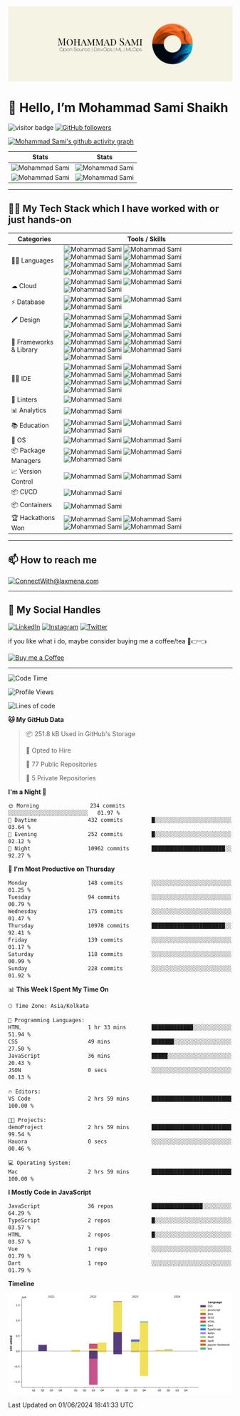 ![Test Image 3](/assets/MohammadSami.png)

# 👋 Hello, I’m Mohammad Sami Shaikh

![visitor badge](https://komarev.com/ghpvc/?username=MSamiDev&style=for-the-badge&color=F26F2D) [![GitHub followers](https://img.shields.io/github/followers/MSamiDev.svg?style=for-the-badge&label=Follow&color=F26F2D)](https://github.com/MSamiDev?tab=followers)
<!---
MSamiDev/MSamiDev is a ✨ special ✨ repository because its `README.md` (this file) appears on your GitHub profile.
You can click the Preview link to take a look at your changes.
--->

<!-- Contribution Graph-->

[![Mohammad Sami's github activity graph](https://github-readme-activity-graph.vercel.app/graph?username=MSamiDev&theme=xcode&bg_color=010811&color=F3CCAE&line=F5F3E4&point=F26F2D&area=true&hide_border=true)](https://github.com/MSamiDev)

|  Stats                                                                                                                                                                                             |  Stats                                                                                                                               |
| -----------                                                                                                                                                                                        | -----------                                                                                                                          |
| ![Mohammad Sami](https://github-readme-stats.vercel.app/api?username=MSamiDev&show_icons=true&theme=dark&count_private=true&text_color=F5F3E4&icon_color=F26F2D&title_color=F26F2D)          | ![Mohammad Sami](https://github-readme-streak-stats.herokuapp.com/?user=MSamiDev&theme=dark&hide_border=true&background=010811&fire=F26F2D&ring=F3CCAE&stroke=F5F3E4&currStreakLabel=F26F2D&sideNums=F26F2D&sideLabels=F3CCAE)       |
| ![Mohammad Sami](https://github-readme-stats.vercel.app/api/top-langs/?username=MSamiDev&layout=compact&theme=dark&langs_count=6&count_private=true&text_color=F5F3E4&title_color=F3CCAE)   | ![Mohammad Sami](http://github-profile-summary-cards.vercel.app/api/cards/profile-details?username=MSamiDev&theme=gruvbox)        |
  
***

## 👩‍💻 My Tech Stack which I have worked with or just hands-on

| Categories      | Tools / Skills |
| ----------- | ----------- |
| 👩‍💻 Languages     | ![Mohammad Sami](https://img.shields.io/badge/C-00599C?style=for-the-badge&logo=c&logoColor=white) ![Mohammad Sami](https://img.shields.io/badge/C%2B%2B-00599C?style=for-the-badge&logo=c%2B%2B&logoColor=white) ![Mohammad Sami](https://img.shields.io/badge/CSS3-1572B6?style=for-the-badge&logo=css3&logoColor=white) ![Mohammad Sami](https://img.shields.io/badge/HTML5-E34F26?style=for-the-badge&logo=html5&logoColor=white) ![Mohammad Sami](https://img.shields.io/badge/JavaScript-323330?style=for-the-badge&logo=javascript&logoColor=F7DF1E) ![Mohammad Sami](https://img.shields.io/badge/json-5E5C5C?style=for-the-badge&logo=json&logoColor=white) ![Mohammad Sami](https://img.shields.io/badge/Python-FFD43B?style=for-the-badge&logo=python&logoColor=blue) ![Mohammad Sami](https://img.shields.io/badge/Java-white?style=for-the-badge&logo=openjdk&logoColor=black)       |
| ☁ Cloud   | ![Mohammad Sami](https://img.shields.io/badge/Amazon_AWS-FF9900?style=for-the-badge&logo=amazonaws&logoColor=white) ![Mohammad Sami](https://img.shields.io/badge/Google_Cloud-4285F4?style=for-the-badge&logo=google-cloud&logoColor=white) ![Mohammad Sami](https://img.shields.io/badge/Heroku-430098?style=for-the-badge&logo=heroku&logoColor=white)        |
| ⚡ Database   | ![Mohammad Sami](https://img.shields.io/badge/MySQL-005C84?style=for-the-badge&logo=mysql&logoColor=white) ![Mohammad Sami](https://img.shields.io/badge/MongoDB-4EA94B?style=for-the-badge&logo=mongodb&logoColor=white) ![Mohammad Sami](https://img.shields.io/badge/SQLite-07405E?style=for-the-badge&logo=sqlite&logoColor=white)    |
| 🖍 Design     | ![Mohammad Sami](https://img.shields.io/badge/Adobe%20Photoshop-31A8FF?style=for-the-badge&logo=Adobe%20Photoshop&logoColor=black) ![Mohammad Sami](https://img.shields.io/badge/Canva-%2300C4CC.svg?&style=for-the-badge&logo=Canva&logoColor=white) ![Mohammad Sami](https://img.shields.io/badge/Figma-F24E1E?style=for-the-badge&logo=figma&logoColor=white) ![Mohammad Sami](https://img.shields.io/badge/Adobe%20Illustrator-31A8FF?style=for-the-badge&logo=Adobe%20illustrator&logoColor=black)  |
| 🚀 Frameworks & Library   | ![Mohammad Sami](https://img.shields.io/badge/Bootstrap-563D7C?style=for-the-badge&logo=bootstrap&logoColor=white) ![Mohammad Sami](https://img.shields.io/badge/Django-092E20?style=for-the-badge&logo=django&logoColor=green) ![Mohammad Sami](https://img.shields.io/badge/GitHub%20Pages-222222?style=for-the-badge&logo=GitHub%20Pages&logoColor=white) ![Mohammad Sami](https://img.shields.io/badge/Jupyter-F37626.svg?&style=for-the-badge&logo=Jupyter&logoColor=white)  ![Mohammad Sami](https://img.shields.io/badge/React-20232A?style=for-the-badge&logo=react&logoColor=61DAFB) ![Mohammad Sami](https://img.shields.io/badge/Sass-CC6699?style=for-the-badge&logo=sass&logoColor=white) ![Mohammad Sami](https://img.shields.io/badge/Tailwind_CSS-38B2AC?style=for-the-badge&logo=tailwind-css&logoColor=white)    |
| 👩‍💻 IDE    | ![Mohammad Sami](https://img.shields.io/badge/Colab-F9AB00?style=for-the-badge&logo=googlecolab&color=525252) ![Mohammad Sami](https://img.shields.io/badge/Eclipse-2C2255?style=for-the-badge&logo=eclipse&logoColor=white) ![Mohammad Sami](https://img.shields.io/badge/IntelliJ_IDEA-000000.svg?style=for-the-badge&logo=intellij-idea&logoColor=white) ![Mohammad Sami](https://img.shields.io/badge/PyCharm-000000.svg?&style=for-the-badge&logo=PyCharm&logoColor=white) ![Mohammad Sami](https://img.shields.io/badge/sublime_text-%23575757.svg?&style=for-the-badge&logo=sublime-text&logoColor=important) ![Mohammad Sami](https://img.shields.io/badge/VSCode-0078D4?style=for-the-badge&logo=visual%20studio%20code&logoColor=white) ![Mohammad Sami](https://img.shields.io/badge/GoLand-000000.svg?style=for-the-badge&logo=goland&logoColor=white)    |
| 🧐 Linters    | ![Mohammad Sami](https://img.shields.io/badge/prettier-1A2C34?style=for-the-badge&logo=prettier&logoColor=F7BA3E) |
| 📊 Analytics  | ![Mohammad Sami](https://img.shields.io/badge/WakaTime-000000?style=for-the-badge&logo=WakaTime&logoColor=white) |
| 📚 Education  | ![Mohammad Sami](https://img.shields.io/badge/Coursera-0056D2?style=for-the-badge&logo=Coursera&logoColor=white) ![Mohammad Sami](https://img.shields.io/badge/Udemy-EC5252?style=for-the-badge&logo=Udemy&logoColor=white) ![Mohammad Sami](https://img.shields.io/badge/YouTube-D14836?style=for-the-badge&logo=YouTube&logoColor=white) |
| 📱 OS         | ![Mohammad Sami](https://img.shields.io/badge/Android-3DDC84?style=for-the-badge&logo=android&logoColor=white) ![Mohammad Sami](https://img.shields.io/badge/MacOS-0078D6?style=for-the-badge&logo=macos&logoColor=white) |
| 📦 Package Managers | ![Mohammad Sami](https://img.shields.io/badge/npm-CB3837?style=for-the-badge&logo=npm&logoColor=white) ![Mohammad Sami](https://img.shields.io/badge/Homebrew-000000?style=for-the-badge&logo=homebrew&logoColor=white) ![Mohammad Sami](https://img.shields.io/badge/Pip-000000?style=for-the-badge&logo=python&logoColor=white) |
| 📈 Version Control | ![Mohammad Sami](https://img.shields.io/badge/Git-F05032?style=for-the-badge&logo=git&logoColor=white) ![Mohammad Sami](https://img.shields.io/badge/GitHub-181717?style=for-the-badge&logo=github&logoColor=white)  |
| 📦 CI/CD      | ![Mohammad Sami](https://img.shields.io/badge/GitHub_Actions-2088FF?style=for-the-badge&logo=github-actions&logoColor=white)  |
| 📦 Containers | ![Mohammad Sami](https://img.shields.io/badge/Docker-2496ED?style=for-the-badge&logo=docker&logoColor=white) |
| 🏆 Hackathons Won | ![Mohammad Sami](https://img.shields.io/badge/SheBuilds-2nd-pink?style=for-the-badge&logo=appveyor) ![Mohammad Sami](https://img.shields.io/badge/HTM%203.0-3rd-orange?style=for-the-badge&logo=appveyor) ![Mohammad Sami](https://img.shields.io/badge/HackNITR-3rd-yellow?style=for-the-badge&logo=appveyor) ![Mohammad Sami](https://img.shields.io/badge/Hack36%206.0-3rd-blue?style=for-the-badge&logo=appveyor) |
  
***

## 📫 How to reach me

[![ConnectWith@laxmena.com](https://img.shields.io/badge/Gmail-D14836?style=for-the-badge&logo=gmail&logoColor=white)](mailto:mohammadsami@duck.com)
  
***

## 📱 My Social Handles

[![LinkedIn](https://img.shields.io/badge/LinkedIn-0077B5?style=for-the-badge&logo=linkedin&logoColor=white)](https://www.linkedin.com/in/mohammadsamishaikh/)
[![Instagram](https://img.shields.io/badge/Instagram-ea3991?style=for-the-badge&logo=instagram&logoColor=white)](https://www.instagram.com/1_from_ummah/)
[![Twitter](https://img.shields.io/badge/Twitter-3091f3?style=for-the-badge&logo=twitter&logoColor=white)](https://www.twitter.com/MSamiDev/)
  
if you like what i do, maybe consider buying me a coffee/tea 🥺👉👈

[![Buy me a Coffee](https://cdn.buymeacoffee.com/buttons/v2/default-yellow.png)](https://www.buymeacoffee.com/MohammadSami)
  
***
<!--START_SECTION:waka-->
![Code Time](http://img.shields.io/badge/Code%20Time-485%20hrs%205%20mins-blue)

![Profile Views](http://img.shields.io/badge/Profile%20Views-0-blue)

![Lines of code](https://img.shields.io/badge/From%20Hello%20World%20I%27ve%20Written-3.8%20million%20lines%20of%20code-blue)

**🐱 My GitHub Data** 

> 📦 251.8 kB Used in GitHub's Storage 
 > 
> 💼 Opted to Hire
 > 
> 📜 77 Public Repositories 
 > 
> 🔑 5 Private Repositories 
 > 
**I'm a Night 🦉** 

```text
🌞 Morning                234 commits         ░░░░░░░░░░░░░░░░░░░░░░░░░   01.97 % 
🌆 Daytime                432 commits         █░░░░░░░░░░░░░░░░░░░░░░░░   03.64 % 
🌃 Evening                252 commits         █░░░░░░░░░░░░░░░░░░░░░░░░   02.12 % 
🌙 Night                  10962 commits       ███████████████████████░░   92.27 % 
```
📅 **I'm Most Productive on Thursday** 

```text
Monday                   148 commits         ░░░░░░░░░░░░░░░░░░░░░░░░░   01.25 % 
Tuesday                  94 commits          ░░░░░░░░░░░░░░░░░░░░░░░░░   00.79 % 
Wednesday                175 commits         ░░░░░░░░░░░░░░░░░░░░░░░░░   01.47 % 
Thursday                 10978 commits       ███████████████████████░░   92.41 % 
Friday                   139 commits         ░░░░░░░░░░░░░░░░░░░░░░░░░   01.17 % 
Saturday                 118 commits         ░░░░░░░░░░░░░░░░░░░░░░░░░   00.99 % 
Sunday                   228 commits         ░░░░░░░░░░░░░░░░░░░░░░░░░   01.92 % 
```


📊 **This Week I Spent My Time On** 

```text
🕑︎ Time Zone: Asia/Kolkata

💬 Programming Languages: 
HTML                     1 hr 33 mins        █████████████░░░░░░░░░░░░   51.94 % 
CSS                      49 mins             ███████░░░░░░░░░░░░░░░░░░   27.50 % 
JavaScript               36 mins             █████░░░░░░░░░░░░░░░░░░░░   20.43 % 
JSON                     0 secs              ░░░░░░░░░░░░░░░░░░░░░░░░░   00.13 % 

🔥 Editors: 
VS Code                  2 hrs 59 mins       █████████████████████████   100.00 % 

🐱‍💻 Projects: 
demoProject              2 hrs 59 mins       █████████████████████████   99.54 % 
Hauora                   0 secs              ░░░░░░░░░░░░░░░░░░░░░░░░░   00.46 % 

💻 Operating System: 
Mac                      2 hrs 59 mins       █████████████████████████   100.00 % 
```

**I Mostly Code in JavaScript** 

```text
JavaScript               36 repos            ████████████████░░░░░░░░░   64.29 % 
TypeScript               2 repos             █░░░░░░░░░░░░░░░░░░░░░░░░   03.57 % 
HTML                     2 repos             █░░░░░░░░░░░░░░░░░░░░░░░░   03.57 % 
Vue                      1 repo              ░░░░░░░░░░░░░░░░░░░░░░░░░   01.79 % 
Dart                     1 repo              ░░░░░░░░░░░░░░░░░░░░░░░░░   01.79 % 
```



**Timeline**

![Lines of Code chart](https://raw.githubusercontent.com/MSamiDev/MSamiDev/main/assets/bar_graph.png)


 Last Updated on 01/06/2024 18:41:33 UTC
<!--END_SECTION:waka-->
